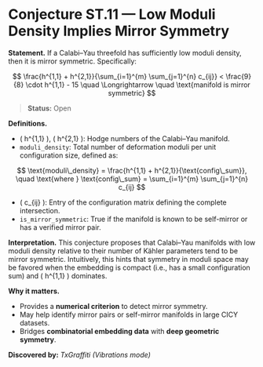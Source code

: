 # Conjecture ST.11 — Low Moduli Density Implies Mirror Symmetry

**Statement.**
If a Calabi–Yau threefold has sufficiently low moduli density, then it is mirror symmetric. Specifically:

$$
\frac{h^{1,1} + h^{2,1}}{\sum_{i=1}^{m} \sum_{j=1}^{n} c_{ij}} < \frac{9}{8} \cdot h^{1,1} - 15
\quad \Longrightarrow \quad \text{manifold is mirror symmetric}
$$

> **Status:** <span class="badge status-open">Open</span>

**Definitions.**

- \( h^{1,1} \), \( h^{2,1} \): Hodge numbers of the Calabi–Yau manifold.
- `moduli_density`: Total number of deformation moduli per unit configuration size, defined as:

$$
\text{moduli\_density} = \frac{h^{1,1} + h^{2,1}}{\text{config\_sum}}, \quad \text{where } \text{config\_sum} = \sum_{i=1}^{m} \sum_{j=1}^{n} c_{ij}
$$

- \( c_{ij} \): Entry of the configuration matrix defining the complete intersection.
- `is_mirror_symmetric`: True if the manifold is known to be self-mirror or has a verified mirror pair.

**Interpretation.**
This conjecture proposes that Calabi–Yau manifolds with low moduli density relative to their number of Kähler parameters tend to be mirror symmetric. Intuitively, this hints that symmetry in moduli space may be favored when the embedding is compact (i.e., has a small configuration sum) and \( h^{1,1} \) dominates.

**Why it matters.**

- Provides a **numerical criterion** to detect mirror symmetry.
- May help identify mirror pairs or self-mirror manifolds in large CICY datasets.
- Bridges **combinatorial embedding data** with **deep geometric symmetry**.

**Discovered by:** *TxGraffiti (Vibrations mode)*

